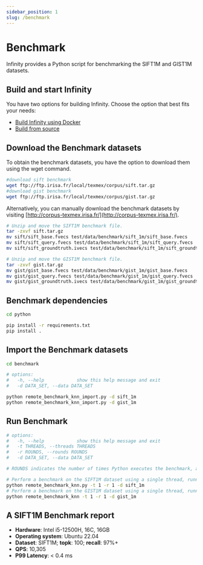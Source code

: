 ```yaml
---
sidebar_position: 1
slug: /benchmark
---
```

# Benchmark

Infinity provides a Python script for benchmarking the SIFT1M and GIST1M datasets.

## Build and start Infinity

You have two options for building Infinity. Choose the option that best fits your needs:

- [Build Infinity using Docker](https://github.com/infiniflow/infinity/blob/main/README.md)
- [Build from source](../)

## Download the Benchmark datasets

To obtain the benchmark datasets, you have the option to download them using the wget command.

```sh
#download sift benchmark
wget ftp://ftp.irisa.fr/local/texmex/corpus/sift.tar.gz
#download gist benchmark
wget ftp://ftp.irisa.fr/local/texmex/corpus/gist.tar.gz

```

Alternatively, you can manually download the benchmark datasets by visiting [http://corpus-texmex.irisa.fr/](http://corpus-texmex.irisa.fr/).

```sh
# Unzip and move the SIFT1M benchmark file.
tar -zxvf sift.tar.gz
mv sift/sift_base.fvecs test/data/benchmark/sift_1m/sift_base.fvecs
mv sift/sift_query.fvecs test/data/benchmark/sift_1m/sift_query.fvecs
mv sift/sift_groundtruth.ivecs test/data/benchmark/sift_1m/sift_groundtruth.ivecs

# Unzip and move the GIST1M benchmark file.
tar -zxvf gist.tar.gz
mv gist/gist_base.fvecs test/data/benchmark/gist_1m/gist_base.fvecs
mv gist/gist_query.fvecs test/data/benchmark/gist_1m/gist_query.fvecs
mv gist/gist_groundtruth.ivecs test/data/benchmark/gist_1m/gist_groundtruth.ivecs

```

## Benchmark dependencies

```sh
cd python

pip install -r requirements.txt
pip install .
```

## Import the Benchmark datasets

```sh
cd benchmark

# options:
#   -h, --help            show this help message and exit
#   -d DATA_SET, --data DATA_SET

python remote_benchmark_knn_import.py -d sift_1m
python remote_benchmark_knn_import.py -d gist_1m
```

## Run Benchmark

```sh
# options:
#   -h, --help            show this help message and exit
#   -t THREADS, --threads THREADS
#   -r ROUNDS, --rounds ROUNDS
#   -d DATA_SET, --data DATA_SET

# ROUNDS indicates the number of times Python executes the benchmark, and the result represents the average duration for each run.

# Perform a benchmark on the SIFT1M dataset using a single thread, running it only once.
python remote_benchmark_knn.py -t 1 -r 1 -d sift_1m
# Perform a benchmark on the GIST1M dataset using a single thread, running it only once.
python remote_benchmark_knn -t 1 -r 1 -d gist_1m
```
## A SIFT1M Benchmark report

- **Hardware**: Intel i5-12500H, 16C, 16GB
- **Operating system**: Ubuntu 22.04
- **Dataset**: SIFT1M; **topk**: 100; **recall**: 97%+
- **QPS**: 10,305
- **P99 Latency**: < 0.4 ms
